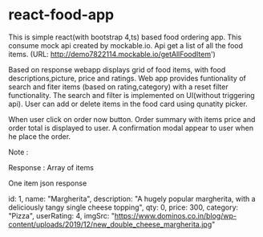 # react-food-app

This is simple react(with bootstrap 4,ts) based food ordering app. 
This consume mock api created by mockable.io. Api get a list of all the food items.
(URL: http://demo7822114.mockable.io/getAllFoodItem')

Based on response webapp displays grid of food items, with food descriptions,picture, price and ratings.
Web app provides funtionality of search and fiter items (based on rating,category) with a reset filter functionality.
The search and filter is implemented on UI(without triggering api).
User can add or delete items in the food card using qunatity picker.

When user click on order now button. Order summary with items price and order total is displayed to user.
A confirmation modal appear to user when he place the order.

Note : 

Response : Array of items

One item json response 

id: 1,
name: "Margherita",
description: "A hugely popular margherita, with a deliciously tangy single cheese topping",
qty: 0,
price: 300,
category: "Pizza",
userRating: 4,
imgSrc: "https://www.dominos.co.in/blog/wp-content/uploads/2019/12/new_double_cheese_margherita.jpg"
